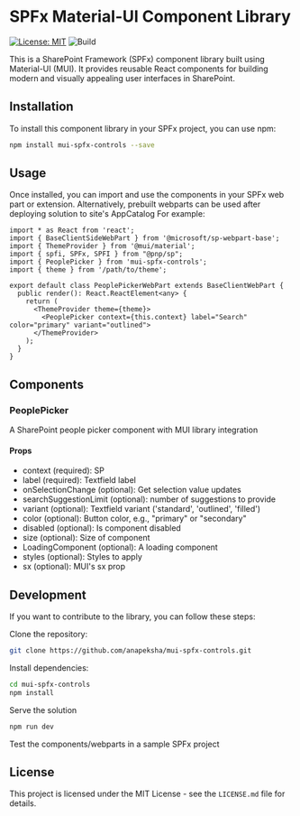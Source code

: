 # SPFx Material-UI Component Library

[![License: MIT](https://img.shields.io/badge/License-MIT-yellow.svg)](https://opensource.org/licenses/MIT)
![Build](https://github.com/anapeksha/mui-spfx-controls/actions/workflows/npm-publish.yml/badge.svg?branch=main)

This is a SharePoint Framework (SPFx) component library built using Material-UI (MUI). It provides reusable React components for building modern and visually appealing user interfaces in SharePoint.

## Installation

To install this component library in your SPFx project, you can use npm:

```bash
npm install mui-spfx-controls --save
```

## Usage

Once installed, you can import and use the components in your SPFx web part or extension. Alternatively, prebuilt webparts can be used after deploying solution to site's AppCatalog For example:

```JSX
import * as React from 'react';
import { BaseClientSideWebPart } from '@microsoft/sp-webpart-base';
import { ThemeProvider } from '@mui/material';
import { spfi, SPFx, SPFI } from "@pnp/sp";
import { PeoplePicker } from 'mui-spfx-controls';
import { theme } from '/path/to/theme';

export default class PeoplePickerWebPart extends BaseClientWebPart {
  public render(): React.ReactElement<any> {
    return (
      <ThemeProvider theme={theme}>
        <PeoplePicker context={this.context} label="Search" color="primary" variant="outlined">
      </ThemeProvider>
    );
  }
}
```

## Components

### PeoplePicker

A SharePoint people picker component with MUI library integration

#### Props

- context (required): SP
- label (required): Textfield label
- onSelectionChange (optional): Get selection value updates
- searchSuggestionLimit (optional): number of suggestions to provide
- variant (optional): Textfield variant ('standard', 'outlined', 'filled')
- color (optional): Button color, e.g., "primary" or "secondary"
- disabled (optional): Is component disabled
- size (optional): Size of component
- LoadingComponent (optional): A loading component
- styles (optional): Styles to apply
- sx (optional): MUI's sx prop

## Development

If you want to contribute to the library, you can follow these steps:

Clone the repository:

```bash
git clone https://github.com/anapeksha/mui-spfx-controls.git
```

Install dependencies:

```bash
cd mui-spfx-controls
npm install
```

Serve the solution

```bash
npm run dev
```

Test the components/webparts in a sample SPFx project

## License

This project is licensed under the MIT License - see the `LICENSE.md` file for details.
